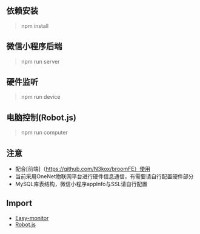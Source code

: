 ## 依赖安装

> npm install

## 微信小程序后端

> npm run server

## 硬件监听

> npm run device

## 电脑控制(Robot.js)

> npm run computer

## 注意

- 配合[前端]（https://github.com/N3kox/broomFE）使用
- 当前采用OneNet物联网平台进行硬件信息通信，有需要请自行配置硬件部分
- MySQL库表结构，微信小程序appInfo与SSL请自行配置

## Import

- [Easy-monitor](https://github.com/hyj1991/easy-monitor)
- [Robot.js](https://github.com/octalmage/robotjs/tree/master/src)

